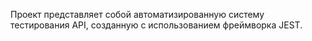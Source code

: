 Проект представляет собой автоматизированную систему тестирования API, созданную с использованием фреймворка JEST.
